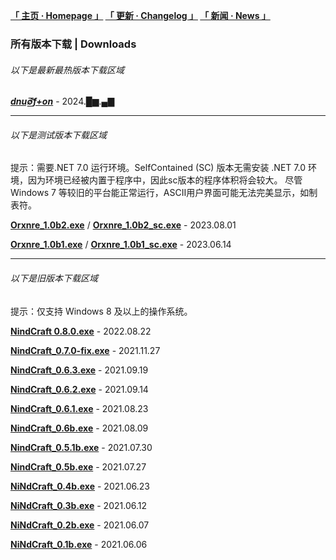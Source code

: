**[「 主页 · Homepage 」](https://orxnre.github.io/) [「 更新 · Changelog 」](https://orxnre.github.io/c) [「 新闻 · News 」](https://orxnre.github.io/n)**

### 所有版本下载 | Downloads

###### 以下是最新最热版本下载区域

[***dnu∅͟͝͞f+on***](http://127.0.0.1)  - 2024.█▆.▄▇

****

###### 以下是测试版本下载区域

提示：需要.NET 7.0 运行环境。SelfContained (SC) 版本无需安装 .NET 7.0 环境，因为环境已经被内置于程序中，因此sc版本的程序体积将会较大。 尽管 Windows 7 等较旧的平台能正常运行，ASCII用户界面可能无法完美显示，如制表符。

[**Orxnre_1.0b2.exe**](https://github.com/Xnye/Orxnre/releases/download/v1.0-beta.2/Orxnre_1.0b2.exe) / [**Orxnre_1.0b2_sc.exe**](https://github.com/Xnye/Orxnre/releases/download/v1.0-beta.2/Orxnre_1.0b2_sc.exe) - 2023.08.01

[**Orxnre_1.0b1.exe**](https://github.com/Xnye/Orxnre/releases/download/v1.0-beta.1/Orxnre_1.0b1.exe) / [**Orxnre_1.0b1_sc.exe**](https://github.com/Xnye/Orxnre/releases/download/v1.0-beta.1/Orxnre_1.0b1_sc.exe) - 2023.06.14

****

###### 以下是旧版本下载区域

提示：仅支持 Windows 8 及以上的操作系统。

[**NindCraft 0.8.0.exe**](https://github.com/Orxnre/orxnre.github.io/releases/download/v0.8.0/NindCraft_0.8.0.exe) - 2022.08.22

[**NindCraft_0.7.0-fix.exe**](https://github.com/Orxnre/orxnre.github.io/releases/download/v0.7.0-fix/NindCraft_0.7.0-fix.exe) - 2021.11.27

[**NindCraft_0.6.3.exe**](https://github.com/Orxnre/orxnre.github.io/releases/download/v0.6.3/NindCraft_0.6.3.exe) - 2021.09.19

[**NindCraft_0.6.2.exe**](https://github.com/Orxnre/orxnre.github.io/releases/download/v0.6.2/NindCraft_0.6.2.exe) - 2021.09.14

[**NindCraft_0.6.1.exe**](https://github.com/Orxnre/orxnre.github.io/releases/download/v0.6.1/NindCraft_0.6.1.exe) - 2021.08.23

[**NindCraft_0.6b.exe**](https://github.com/Orxnre/orxnre.github.io/releases/download/v0.6-beta/NindCraft_0.6b.exe) - 2021.08.09

[**NindCraft_0.5.1b.exe**](https://github.com/Orxnre/orxnre.github.io/releases/download/v0.5.1-beta/NindCraft_0.5.1b.exe) - 2021.07.30

[**NindCraft_0.5b.exe**](https://github.com/Orxnre/orxnre.github.io/releases/download/v0.5-beta/NindCraft_0.5b.exe) - 2021.07.27

[**NiNdCraft_0.4b.exe**](https://github.com/Orxnre/orxnre.github.io/releases/download/v0.4-beta/NiNdCraft_0.4b.exe) - 2021.06.23

[**NiNdCraft_0.3b.exe**](https://github.com/Orxnre/orxnre.github.io/releases/download/v0.3-beta/NiNdCraft_0.3b.exe) - 2021.06.12

[**NiNdCraft_0.2b.exe**](https://github.com/Orxnre/orxnre.github.io/releases/download/v0.2-beta/NiNdCraft_0.2b.exe) - 2021.06.07

[**NiNdCraft_0.1b.exe**](https://github.com/Orxnre/orxnre.github.io/releases/download/v0.1-beta/NiNdCraft_0.1b.exe) - 2021.06.06
